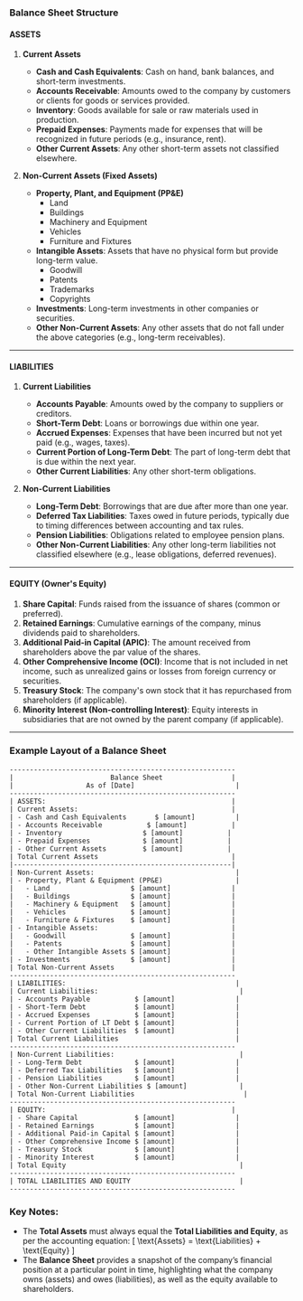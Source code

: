### **Balance Sheet Structure**

#### **ASSETS**

1. **Current Assets**
   - **Cash and Cash Equivalents**: Cash on hand, bank balances, and short-term investments.
   - **Accounts Receivable**: Amounts owed to the company by customers or clients for goods or services provided.
   - **Inventory**: Goods available for sale or raw materials used in production.
   - **Prepaid Expenses**: Payments made for expenses that will be recognized in future periods (e.g., insurance, rent).
   - **Other Current Assets**: Any other short-term assets not classified elsewhere.

2. **Non-Current Assets (Fixed Assets)**
   - **Property, Plant, and Equipment (PP&E)**
     - Land
     - Buildings
     - Machinery and Equipment
     - Vehicles
     - Furniture and Fixtures
   - **Intangible Assets**: Assets that have no physical form but provide long-term value.
     - Goodwill
     - Patents
     - Trademarks
     - Copyrights
   - **Investments**: Long-term investments in other companies or securities.
   - **Other Non-Current Assets**: Any other assets that do not fall under the above categories (e.g., long-term receivables).

---

#### **LIABILITIES**

1. **Current Liabilities**
   - **Accounts Payable**: Amounts owed by the company to suppliers or creditors.
   - **Short-Term Debt**: Loans or borrowings due within one year.
   - **Accrued Expenses**: Expenses that have been incurred but not yet paid (e.g., wages, taxes).
   - **Current Portion of Long-Term Debt**: The part of long-term debt that is due within the next year.
   - **Other Current Liabilities**: Any other short-term obligations.

2. **Non-Current Liabilities**
   - **Long-Term Debt**: Borrowings that are due after more than one year.
   - **Deferred Tax Liabilities**: Taxes owed in future periods, typically due to timing differences between accounting and tax rules.
   - **Pension Liabilities**: Obligations related to employee pension plans.
   - **Other Non-Current Liabilities**: Any other long-term liabilities not classified elsewhere (e.g., lease obligations, deferred revenues).

---

#### **EQUITY (Owner's Equity)**

1. **Share Capital**: Funds raised from the issuance of shares (common or preferred).
2. **Retained Earnings**: Cumulative earnings of the company, minus dividends paid to shareholders.
3. **Additional Paid-in Capital (APIC)**: The amount received from shareholders above the par value of the shares.
4. **Other Comprehensive Income (OCI)**: Income that is not included in net income, such as unrealized gains or losses from foreign currency or securities.
5. **Treasury Stock**: The company's own stock that it has repurchased from shareholders (if applicable).
6. **Minority Interest (Non-controlling Interest)**: Equity interests in subsidiaries that are not owned by the parent company (if applicable).

---

### **Example Layout of a Balance Sheet**

```
--------------------------------------------------------
|                        Balance Sheet                 |
|                  As of [Date]                         |
--------------------------------------------------------
| ASSETS:                                              |
| Current Assets:                                      |
| - Cash and Cash Equivalents       $ [amount]          |
| - Accounts Receivable           $ [amount]           |
| - Inventory                    $ [amount]           |
| - Prepaid Expenses             $ [amount]           |
| - Other Current Assets         $ [amount]           |
| Total Current Assets                                 |
|------------------------------------------------------|
| Non-Current Assets:                                   |
| - Property, Plant & Equipment (PP&E)                  |
|   - Land                    $ [amount]               |
|   - Buildings               $ [amount]               |
|   - Machinery & Equipment   $ [amount]               |
|   - Vehicles                $ [amount]               |
|   - Furniture & Fixtures    $ [amount]               |
| - Intangible Assets:                                 |
|   - Goodwill                $ [amount]               |
|   - Patents                 $ [amount]               |
|   - Other Intangible Assets $ [amount]               |
| - Investments               $ [amount]               |
| Total Non-Current Assets                             |
--------------------------------------------------------
| LIABILITIES:                                          |
| Current Liabilities:                                   |
| - Accounts Payable           $ [amount]               |
| - Short-Term Debt            $ [amount]               |
| - Accrued Expenses           $ [amount]               |
| - Current Portion of LT Debt $ [amount]               |
| - Other Current Liabilities  $ [amount]               |
| Total Current Liabilities                             |
--------------------------------------------------------
| Non-Current Liabilities:                               |
| - Long-Term Debt             $ [amount]               |
| - Deferred Tax Liabilities   $ [amount]               |
| - Pension Liabilities        $ [amount]               |
| - Other Non-Current Liabilities $ [amount]             |
| Total Non-Current Liabilities                           |
--------------------------------------------------------
| EQUITY:                                              |
| - Share Capital              $ [amount]               |
| - Retained Earnings          $ [amount]               |
| - Additional Paid-in Capital $ [amount]               |
| - Other Comprehensive Income $ [amount]               |
| - Treasury Stock             $ [amount]               |
| - Minority Interest          $ [amount]               |
| Total Equity                                           |
--------------------------------------------------------
| TOTAL LIABILITIES AND EQUITY                           |
--------------------------------------------------------
```

### Key Notes:
- The **Total Assets** must always equal the **Total Liabilities and Equity**, as per the accounting equation:
  \[
  \text{Assets} = \text{Liabilities} + \text{Equity}
  \]
- The **Balance Sheet** provides a snapshot of the company’s financial position at a particular point in time, highlighting what the company owns (assets) and owes (liabilities), as well as the equity available to shareholders.

